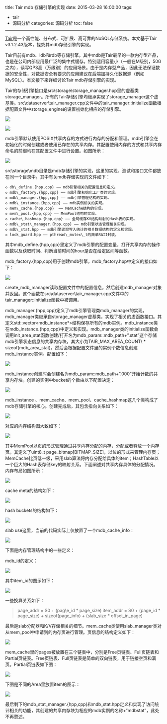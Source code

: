 title: Tair mdb 存储引擎的实现
date: 2015-03-28 16:00:00
tags:
- tair
- 源码分析
categories: 源码分析
toc: false
---

[Tair](http://tair.taobao.org/)是一个高性能、分布式、可扩展、高可靠的NoSQL存储系统。本文基于Tair v3.1.2.43版本，探究其mdb存储引擎的实现。

Tair目前有mdb、ldb和rdb等存储引擎。其中mdb是Tair最早的一款内存型产品，也是在公司内部应用最广泛的集中式缓存。特别适用容量小（一般在M级别，50G之内），读写QPS高（万级别）的应用场景。由于是内存型产品，因此无法保证数据的安全性，对数据安全有要求的应用建议在后端加持久化数据源（例如MySQL）。本文接下来详细讨论Tair mdb存储引擎的实现。

Tair的存储引擎接口是src\storage\storage_manager.hpp里的虚基类storage\_manager。所有的Tair存储引擎均继承实现了storage\_manager这个虚基类。src\dataserver\tair\_manager.cpp文件中的tair\_manager::initialize函数根据配置文件中storage\_engine的设置初始化相应的存储引擎。

![](/images/35/1.png)

![](/images/35/2.png)

<!-- more -->

mdb引擎默认使用POSIX共享内存的方式进行内存的分配和管理。mdb引擎会在初始化的时候创建或者使用已存在的共享内存。其配置使用内存的方式和共享内存命名的前缀均在其配置文件中进行设置。如图所示：

![](/images/35/3.png)

src\storage\mdb目录是mdb存储引擎的实现，这里的实现、测试和接口文件都放在同一个目录中。其中有关mdb存储实现的文件如下：

	◇ db\_define.{hpp,cpp} —— mdb引擎相关的配置信息和定义。
	◇ mdb\_factory.{hpp,cpp} —— mdb引擎初始化工厂类的实现。
	◇ mdb\_manager.{hpp,cpp} —— mdb引擎管理结构的实现。
	◇ mdb\_instance.{hpp,cpp} —— mdb实例相关的实现。
	◇ mem\_cache.{hpp,cpp}  —— MemCache结构的实现。
	◇ mem\_pool.{hpp,cpp} —— MemPool结构的实现。
	◇ cache\_hashmap.{hpp,cpp} —— 全局缓存KV结构映射的Hash表的实现。
	◇ mdb\_stat\_manager.{hpp,cpp} —— mdb引擎状态管理相关实现。
	◇ mdb\_stat.hpp —— mdb引擎读取写入统计的相关数据结构的定义和实现。
	◇ lock_guard.hpp —— pthread\_mutex\_t的简单RAII封装。

其中mdb\_define.{hpp,cpp}里定义了mdb引擎的配置变量，打开共享内存的操作函数以及获取时间、判断当前时间的hour是否在给定区间等函数。

mdb\_factory.{hpp,cpp}用于创建mdb引擎，mdb\_factory.hpp中定义的接口如下：

![](/images/35/4.png)

create_mdb_manager读取配置文件中的配置信息，然后创建mdb\_manager对象并返回。这个函数在src\dataserver\tair\_manager.cpp文件中的tair\_manager::initialize函数中被调用。

mdb\_manager.{hpp,cpp}定义了mdb引擎管理类mdb\_manager的实现，mdb\_manager类继承自storage\_manager虚基类，实现了相关的虚函数接口。其定义std::vector<mdb\_instance*>结构保存所有的mdb实例。mdb\_instance类在mdb\_instance.{hpp,cpp}中定义和实现。mdb\_manager类的initialize函数会调用init\_area\_stat函数创建/打开名为mdb\_param::mdb\_path+”.stat”这个存储mdb引擎状态信息的共享内存块，其大小为TAIR\_MAX\_AREA\_COUNT\ * sizeof(mdb\_area\_stat)。然后会根据配置文件里的实例个数信息创建mdb_instance实例。配置如下：

![](/images/35/5.png)

mdb\_instance创建时会创建名为mdb\_param::mdb\_path+”.000”开始计数的共享内存块。创建的实例中bucket的个数由以下配置决定：

![](/images/35/6.png)

mdb\_instance 、mem\_cache、mem\_pool、cache\_hashmap这几个类构成了mdb存储引擎的核心。创建完成后，其包含指向关系如下：

![](/images/35/7.png)

对应的内存结构图大致如下：

![](/images/35/8.png)

其中MemPool以页的形式管理通过共享内存分配的内存，分配或者释放一个内存页。其定义了uint8\_t page\_bitmap[BITMAP\_SIZE]，以位的形式来管理内存页；MemCache比页低一级，采用slab算法将内存分配给具体的item；HashTable以一个巨大的Hash表存储key的映射关系。下面阐述对共享内存具体的分配情况。内存布局如图所示：

![](/images/35/9.png)

cache meta的结构如下：

![](/images/35/10.png)

hash buckets的结构如下：

![](/images/35/11.png)

slab use这里，当前的代码实际上仅放置了一个mdb\_cache\_info：

![](/images/35/12.png)

下面是内存管理结构中的一些定义：

mdb\_id的定义：

![](/images/35/13.png)

其中item\_id的图示如下：

![](/images/35/14.png)

一些换算关系如下：
> page\_addr = S0 + (pag\e_id \* page\_size)
> item\_addr = S0 + (page\_id \* page\_size) + sizeof(page\_info) + (slab\_size \* offset\_in\_page)

最后是slab分配器和K/V存储相关的细节。mem\_cache类使用slab\_manager类对从mem\_pool中申请到的内存页进行管理。页信息的结构定义如下：

![](/images/35/15.png)

mem\_cache里的pages被放置在三个链表中，分别是Free页链表、Full页链表和Partial页链表。Free页链表、Full页链表是简单的双向链表，用于链接空页和满页。Partial页链表如下图：

![](/images/35/16.png)

下图是不同的Area里放置item的图示：

![](/images/35/17.png)

最后剩下的mdb\_stat\_manager.{hpp,cpp}和mdb\_stat.hpp定义和实现了访问统计相关的功能，其创建的共享内存块为相应的mdb实例的名称+“mdbstat”，此处不再赘述。
